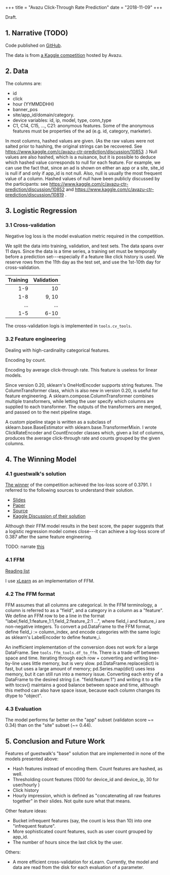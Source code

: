 +++
title = "Avazu Click-Through Rate Prediction"
date = "2018-11-09"
+++

Draft.

## 1. Narrative (TODO)

Code published on [GitHub](https://github.com/atkm/avazu-ctr).

The data is from [a Kaggle competition](https://www.kaggle.com/c/avazu-ctr-prediction) hosted by Avazu.

## 2. Data

The columns are:

- id
- click
- hour (YYMMDDHH)
- banner\_pos
- site/app\_id/domain/category. 
- device variables: id, ip, model, type, conn\_type
- C1, C14, C15, ..., C21: anonymous features.
    Some of the anonymous features must be properties of the ad (e.g. id, category, marketer).

In most columns, hashed values are given.
(As the raw values were not salted prior to hashing, the original strings can be recovered.
See https://www.kaggle.com/c/avazu-ctr-prediction/discussion/10853 .)
Null values are also hashed, which is a nuisance, but it is possible to deduce which hashed value corresponds to null for each feature.
For example, we can use the fact that, since an ad is shown on either an app or a site, site\_id is null if and only if app\_id is not null.
Also, null is usually the most frequent value of a column.
Hashed values of null have been publicly discussed by the participants: see https://www.kaggle.com/c/avazu-ctr-prediction/discussion/10852 and https://www.kaggle.com/c/avazu-ctr-prediction/discussion/10819 .

## 3. Logistic Regression

### 3.1 Cross-validation

Negative log loss is the model evaluation metric required in the competition.

We split the data into training, validation, and test sets.
The data spans over 11 days.
Since the data is a time series, a training set must be temporally before a prediction set---especially if a feature like click history is used.
We reserve rows from the 11th day as the test set, and use the 1st-10th day for cross-validation.

| Training | Validation |
| ----: | ----: |
| 1-9 | 10 |
| 1-8 | 9, 10 |
| ... | ... |
| 1-5 | 6-10 |

The cross-validation logis is implemented in `tools.cv_tools`.

### 3.2 Feature engineering

Dealing with high-cardinality categorical features.

Encoding by count.

Encoding by average click-through rate.
This feature is useless for linear models.

Since version 0.20, sklearn's OneHotEncoder supports string features.
The ColumnTransformer class, which is also new in version 0.20, is useful for feature engineering.
A sklearn.compose.ColumnTransformer combines multiple transformers, while letting the user specify which columns are supplied to each transformer.
The outputs of the transformers are merged, and passed on to the next pipeline stage.

A custom pipeline stage is written as a subclass of sklearn.base.BaseEstimator with sklearn.base.TransformerMixin.
I wrote ClickRateEncoder and CountEncoder classes which, given a list of columns, produces the average click-through rate and counts grouped by the given columns.

## 4. The Winning Model

### 4.1 guestwalk's solution

[The winner](https://www.kaggle.com/c/avazu-ctr-prediction/leaderboard) of the competition achieved the los-loss score of 0.3791.
I referred to the following sources to understand their solution.

- [Slides](https://www.csie.ntu.edu.tw/~r01922136/slides/kaggle-avazu.pdf)
- [Paper](https://www.andrew.cmu.edu/user/yongzhua/conferences/ffm.pdf)
- [Source](https://github.com/guestwalk/kaggle-avazu)
- [Kaggle Discussion of their solution](https://www.kaggle.com/c/avazu-ctr-prediction/discussion/12608)

Although their FFM model results in the best score, the paper suggests that a logistic regression model comes close---it can achieve a log-loss score of 0.387 after the same feature engineering.

TODO: narrate [this](https://github.com/atkm/avazu-ctr/issues/12)

### 4.1 FFM

[Reading list](https://github.com/atkm/avazu-ctr/issues/11)

I use [xLearn](https://github.com/aksnzhy/xlearn) as an implementation of FFM.

### 4.2 The FFM format
FFM assumes that all columns are categorical.
In the FFM terminology, a column is referred to as a "field", and a category in a column as a "feature".
We define an FFM row to be a line in the format "label,field_1:feature_1:1,field_2:feature_2:1 ...", where field_i and feature_i are non-negative integers.
To convert a pd.DataFrame to the FFM format, define field_i := column_index, and encode categories with the same logic as sklearn's LabelEncoder to define feature_i.

An inefficient implementation of the conversion does not work for a large DataFrame.
See `tools.ffm_tools.df_to_ffm`.
There is a trade-off between space and time.
Iterating through each row + converting and writing line-by-line uses little memory, but is very slow.
pd.DataFrame.replace(dict) is fast, but uses a large amount of memory; pd.Series.map(dict) uses less memory, but it can still run into a memory issue.
Converting each entry of a DataFrame to the desired string (i.e. "field:feature:1") and writing it to a file with tocsv() maintains a good balance between space and time, although this method can also have space issue, because each column changes its dtype to "object".

### 4.3 Evaluation
The model performs far better on the "app" subset (validaton score ~= 0.34) than on the "site" subset (~= 0.44).

## 5. Conclusion and Future Work

Features of guestwalk's "base" solution that are implemented in none of the models presented above:

- Hash features instead of encoding them.
    Count features are hashed, as well.
- Thresholding count features (1000 for device\_id and device\_ip, 30 for user/hourly )
- Click history
- Hourly impression, which is defined as "concatenating all raw features together" in their slides.
    Not quite sure what that means.

Other feature ideas:

- Bucket infrequent features (say, the count is less than 10) into one "infrequent feature".
- More sophisticated count features, such as user count grouped by app\_id.
- The number of hours since the last click by the user.


Others:

- A more efficient cross-validation for xLearn.
    Currently, the model and data are read from the disk for each evaluation of a parameter.

